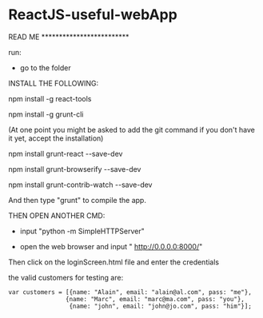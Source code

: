 # ReactJS-useful-webApp


READ ME *************************

run:

 - go to the folder

INSTALL THE FOLLOWING:

npm install -g react-tools

npm install -g grunt-cli

(At one point you might be asked to add the git command if you don't have it yet, accept the installation)

npm install grunt-react --save-dev

npm install grunt-browserify --save-dev

npm install grunt-contrib-watch --save-dev


And then type "grunt" to compile the app.

THEN OPEN ANOTHER CMD:

 - input "python -m SimpleHTTPServer"

 - open the web browser and input " http://0.0.0.0:8000/"

Then click on the loginScreen.html file and enter the credentials

the valid customers for testing are:

    var customers = [{name: "Alain", email: "alain@al.com", pass: "me"},
                    {name: "Marc", email: "marc@ma.com", pass: "you"},
                     {name: "john", email: "john@jo.com", pass: "him"}];
